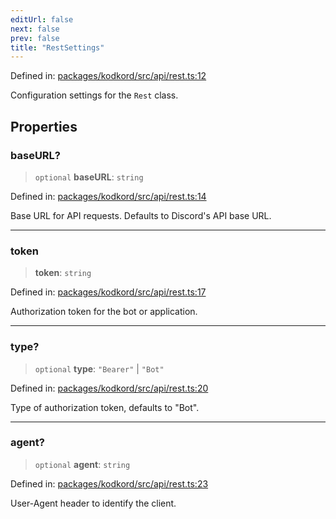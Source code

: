 ```yaml
---
editUrl: false
next: false
prev: false
title: "RestSettings"
---
```


Defined in: [packages/kodkord/src/api/rest.ts:12](https://github.com/KingsBeCattz/Kodkord/blob/e64d9a769150751981b0359a2c19703ea8677956/packages/kodkord/src/api/rest.ts#L12)

Configuration settings for the `Rest` class.

## Properties

### baseURL?

> `optional` **baseURL**: `string`

Defined in: [packages/kodkord/src/api/rest.ts:14](https://github.com/KingsBeCattz/Kodkord/blob/e64d9a769150751981b0359a2c19703ea8677956/packages/kodkord/src/api/rest.ts#L14)

Base URL for API requests. Defaults to Discord's API base URL.

***

### token

> **token**: `string`

Defined in: [packages/kodkord/src/api/rest.ts:17](https://github.com/KingsBeCattz/Kodkord/blob/e64d9a769150751981b0359a2c19703ea8677956/packages/kodkord/src/api/rest.ts#L17)

Authorization token for the bot or application.

***

### type?

> `optional` **type**: `"Bearer"` \| `"Bot"`

Defined in: [packages/kodkord/src/api/rest.ts:20](https://github.com/KingsBeCattz/Kodkord/blob/e64d9a769150751981b0359a2c19703ea8677956/packages/kodkord/src/api/rest.ts#L20)

Type of authorization token, defaults to "Bot".

***

### agent?

> `optional` **agent**: `string`

Defined in: [packages/kodkord/src/api/rest.ts:23](https://github.com/KingsBeCattz/Kodkord/blob/e64d9a769150751981b0359a2c19703ea8677956/packages/kodkord/src/api/rest.ts#L23)

User-Agent header to identify the client.
